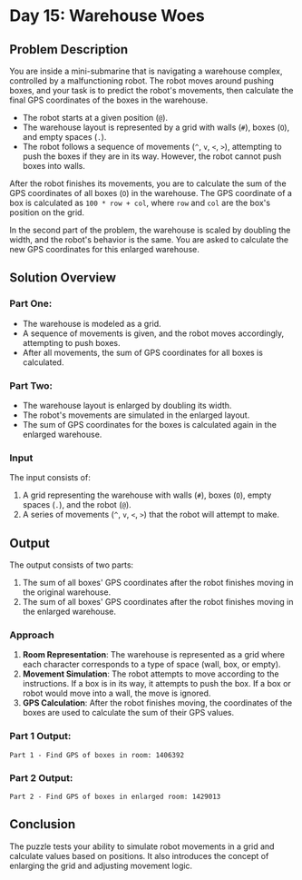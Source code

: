 # Day 15: Warehouse Woes

## Problem Description

You are inside a mini-submarine that is navigating a warehouse complex, controlled by a malfunctioning robot. The robot moves around pushing boxes, and your task is to predict the robot's movements, then calculate the final GPS coordinates of the boxes in the warehouse. 

- The robot starts at a given position (`@`).
- The warehouse layout is represented by a grid with walls (`#`), boxes (`O`), and empty spaces (`.`).
- The robot follows a sequence of movements (`^`, `v`, `<`, `>`), attempting to push the boxes if they are in its way. However, the robot cannot push boxes into walls.

After the robot finishes its movements, you are to calculate the sum of the GPS coordinates of all boxes (`O`) in the warehouse. The GPS coordinate of a box is calculated as `100 * row + col`, where `row` and `col` are the box's position on the grid.

In the second part of the problem, the warehouse is scaled by doubling the width, and the robot's behavior is the same. You are asked to calculate the new GPS coordinates for this enlarged warehouse.

## Solution Overview

### Part One:
- The warehouse is modeled as a grid.
- A sequence of movements is given, and the robot moves accordingly, attempting to push boxes.
- After all movements, the sum of GPS coordinates for all boxes is calculated.

### Part Two:
- The warehouse layout is enlarged by doubling its width.
- The robot's movements are simulated in the enlarged layout.
- The sum of GPS coordinates for the boxes is calculated again in the enlarged warehouse.

### Input

The input consists of:
1. A grid representing the warehouse with walls (`#`), boxes (`O`), empty spaces (`.`), and the robot (`@`).
2. A series of movements (`^`, `v`, `<`, `>`) that the robot will attempt to make.

## Output

The output consists of two parts:
1. The sum of all boxes' GPS coordinates after the robot finishes moving in the original warehouse.
2. The sum of all boxes' GPS coordinates after the robot finishes moving in the enlarged warehouse.

### Approach

1. **Room Representation**: The warehouse is represented as a grid where each character corresponds to a type of space (wall, box, or empty).
2. **Movement Simulation**: The robot attempts to move according to the instructions. If a box is in its way, it attempts to push the box. If a box or robot would move into a wall, the move is ignored.
3. **GPS Calculation**: After the robot finishes moving, the coordinates of the boxes are used to calculate the sum of their GPS values.

### Part 1 Output:
```
Part 1 - Find GPS of boxes in room: 1406392
```

### Part 2 Output:
```
Part 2 - Find GPS of boxes in enlarged room: 1429013
```

## Conclusion

The puzzle tests your ability to simulate robot movements in a grid and calculate values based on positions. It also introduces the concept of enlarging the grid and adjusting movement logic.
